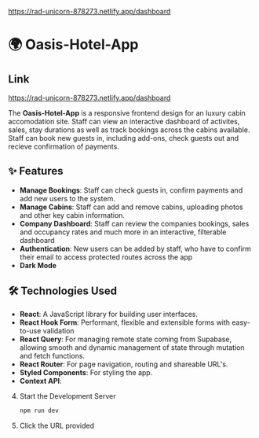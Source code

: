 https://rad-unicorn-878273.netlify.app/dashboard

# 🌍 Oasis-Hotel-App

## Link
https://rad-unicorn-878273.netlify.app/dashboard

The **Oasis-Hotel-App** is a responsive frontend design for an luxury cabin accomodation site. Staff can view an interactive dashboard of activites, sales, stay durations as well as track bookings across the cabins available. Staff can book new guests in, including add-ons, check guests out and recieve confirmation of payments.

## ✨ Features

- **Manage Bookings**: Staff can check guests in, confirm payments and add new users to the system.
- **Manage Cabins**: Staff can add and remove cabins, uploading photos and other key cabin information. 
- **Company Dashboard**: Staff can review the companies bookings, sales and occupancy rates and much more in an interactive, filterable dashboard
- **Authentication**: New users can be added by staff, who have to confirm their email to access protected routes across the app
- **Dark Mode**
  
## 🛠️ Technologies Used

- **React**: A JavaScript library for building user interfaces.
- **React Hook Form**: Performant, flexible and extensible forms with easy-to-use validation
- **React Query**: For managing remote state coming from Supabase, allowing smooth and dynamic management of state through mutation and fetch functions. 
- **React Router**: For page navigation, routing and shareable URL's.
- **Styled Components**: For styling the app.
- **Context API**:

4. Start the Development Server

    ```bash
   npm run dev

5. Click the URL provided
